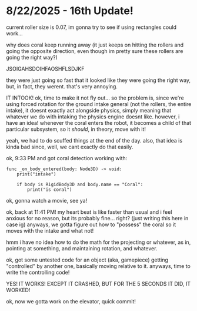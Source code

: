 # 8/22/2025 - 16th Update!

current roller size is 0.07, im gonna try to see if using rectangles could work...

why does coral keep running away (it just keeps on hitting the rollers and going the opposite direction, even though im pretty sure these rollers are going the right way?)

JSOIGAHSDOIHFAOSHFLSDJKF

they were just going so fast that it looked like they were going the right way, but, in fact, they werent. that's very annoying.

IT INTOOK! ok, time to make it not fly out... so the problem is, since we're using forced rotation for the ground intake general (not the rollers, the entire intake), it doesnt exactly act alongside physics, simply meaning that whatever we do with intaking the physics engine doesnt like. however, i have an idea! whenever the coral enters the robot, it becomes a child of that particular subsystem, so it *should*, in theory, move with it!

yeah, we had to do scuffed things at the end of the day. also, that idea is kinda bad since, well, we cant exactly do that easily.

ok, 9:33 PM and got coral detection working with:

```
func _on_body_entered(body: Node3D) -> void:
	print("intake")
	
	if body is RigidBody3D and body.name == "Coral":
		print("is coral")
```

ok, gonna watch a movie, see ya!

ok, back at 11:41 PM! my heart beat is like faster than usual and i feel anxious for no reason, but its probably fine... right? (just writing this here in case ig) anyways, we gotta figure out how to "possess" the coral so it moves with the intake and what not!

hmm i have no idea how to do the math for the projecting or whatever, as in, pointing at something, and maintaining rotation, and whatever.

ok, got some untested code for an object (aka, gamepiece) getting "controlled" by another one, basically moving relative to it. anyways, time to write the controlling code!

YES! IT WORKS! EXCEPT IT CRASHED, BUT FOR THE 5 SECONDS IT DID, IT WORKED!

ok, now we gotta work on the elevator, quick commit!